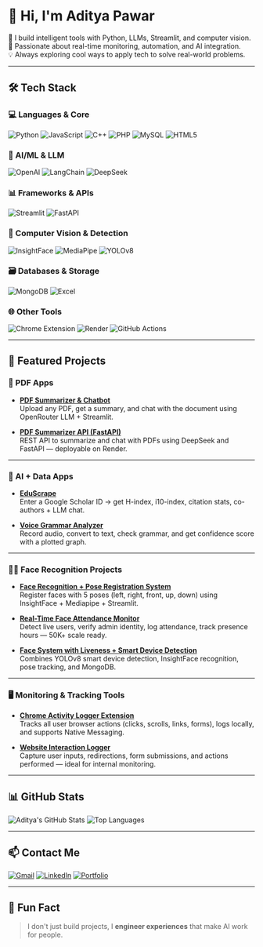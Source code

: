 # 👋 Hi, I'm Aditya Pawar

🚀 I build intelligent tools with Python, LLMs, Streamlit, and computer vision.  
🎯 Passionate about real-time monitoring, automation, and AI integration.  
💡 Always exploring cool ways to apply tech to solve real-world problems.

---

## 🛠️ Tech Stack

### 💻 Languages & Core
![Python](https://img.shields.io/badge/Python-3776AB?style=for-the-badge&logo=python&logoColor=white)
![JavaScript](https://img.shields.io/badge/JavaScript-F7DF1E?style=for-the-badge&logo=javascript&logoColor=black)
![C++](https://img.shields.io/badge/C++-00599C?style=for-the-badge&logo=c%2B%2B&logoColor=white)
![PHP](https://img.shields.io/badge/PHP-777BB4?style=for-the-badge&logo=php&logoColor=white)
![MySQL](https://img.shields.io/badge/MySQL-4479A1?style=for-the-badge&logo=mysql&logoColor=white)
![HTML5](https://img.shields.io/badge/HTML5-E34F26?style=for-the-badge&logo=html5&logoColor=white)


### 🧠 AI/ML & LLM
![OpenAI](https://img.shields.io/badge/OpenAI-412991?style=for-the-badge&logo=openai&logoColor=white)
![LangChain](https://img.shields.io/badge/LangChain-000000?style=for-the-badge&logo=langchain&logoColor=white)
![DeepSeek](https://img.shields.io/badge/DeepSeek-0080FF?style=for-the-badge&logo=deepnote&logoColor=white)

### 📊 Frameworks & APIs
![Streamlit](https://img.shields.io/badge/Streamlit-FF4B4B?style=for-the-badge&logo=streamlit&logoColor=white)
![FastAPI](https://img.shields.io/badge/FastAPI-009688?style=for-the-badge&logo=fastapi&logoColor=white)

### 🤖 Computer Vision & Detection
![InsightFace](https://img.shields.io/badge/InsightFace-blue?style=for-the-badge)
![MediaPipe](https://img.shields.io/badge/MediaPipe-FF6F00?style=for-the-badge)
![YOLOv8](https://img.shields.io/badge/YOLOv8-black?style=for-the-badge)

### 🗃️ Databases & Storage
![MongoDB](https://img.shields.io/badge/MongoDB-4EA94B?style=for-the-badge&logo=mongodb&logoColor=white)
![Excel](https://img.shields.io/badge/Excel-217346?style=for-the-badge&logo=microsoft-excel&logoColor=white)

### 🌐 Other Tools
![Chrome Extension](https://img.shields.io/badge/Chrome_Extension-4285F4?style=for-the-badge&logo=googlechrome&logoColor=white)
![Render](https://img.shields.io/badge/Render-2A2A2A?style=for-the-badge&logo=render&logoColor=white)
![GitHub Actions](https://img.shields.io/badge/GitHub_Actions-2088FF?style=for-the-badge&logo=githubactions&logoColor=white)

---

## 📌 Featured Projects

### 📄 PDF Apps
- **[PDF Summarizer & Chatbot](https://github.com/adityathepawar/PDFsummarizer_chat)**  
  Upload any PDF, get a summary, and chat with the document using OpenRouter LLM + Streamlit.

- **[PDF Summarizer API (FastAPI)](https://pdf-summarizer-fastapi.onrender.com)**  
  REST API to summarize and chat with PDFs using DeepSeek and FastAPI — deployable on Render.

---

### 🧠 AI + Data Apps
- **[EduScrape](https://github.com/adityathepawar/EduScrape)**  
  Enter a Google Scholar ID → get H-index, i10-index, citation stats, co-authors + LLM chat.

- **[Voice Grammar Analyzer](https://github.com/adityathepawar/voiceRecg)**  
  Record audio, convert to text, check grammar, and get confidence score with a plotted graph.

---

### 🧑‍💻 Face Recognition Projects
- **[Face Recognition + Pose Registration System](https://github.com/adityathepawar/faceRecg)**  
  Register faces with 5 poses (left, right, front, up, down) using InsightFace + Mediapipe + Streamlit.

- **[Real-Time Face Attendance Monitor](https://github.com/adityathepawar/faceRecg)**  
  Detect live users, verify admin identity, log attendance, track presence hours — 50K+ scale ready.

- **[Face System with Liveness + Smart Device Detection](https://github.com/adityathepawar/faceRecg)**  
  Combines YOLOv8 smart device detection, InsightFace recognition, pose tracking, and MongoDB.

---

### 🖥️ Monitoring & Tracking Tools
- **[Chrome Activity Logger Extension](https://github.com/adityathepawar/chromeMonitorExtension)**  
  Tracks all user browser actions (clicks, scrolls, links, forms), logs locally, and supports Native Messaging.

- **[Website Interaction Logger](https://github.com/adityathepawar/webTrackingMoniter)**  
  Capture user inputs, redirections, form submissions, and actions performed — ideal for internal monitoring.

---

## 📊 GitHub Stats

![Aditya's GitHub Stats](https://github-readme-stats.vercel.app/api?username=adityathepawar&show_icons=true&theme=midnight-purple)
![Top Languages](https://github-readme-stats.vercel.app/api/top-langs/?username=adityathepawar&layout=compact&theme=midnight-purple)

---

## 📫 Contact Me

[![Gmail](https://img.shields.io/badge/-Email-D14836?style=flat&logo=gmail&logoColor=white)](mailto:pawarsixtynine@gmail.com)
[![LinkedIn](https://img.shields.io/badge/-LinkedIn-0077B5?style=flat&logo=linkedin)](https://linkedin.com/in/adityathepawar)
[![Portfolio](https://img.shields.io/badge/-Portfolio-black?style=flat&logo=firefox)](https://your-portfolio-link.com)

---

## 💬 Fun Fact

> I don't just build projects, I **engineer experiences** that make AI work for people.

